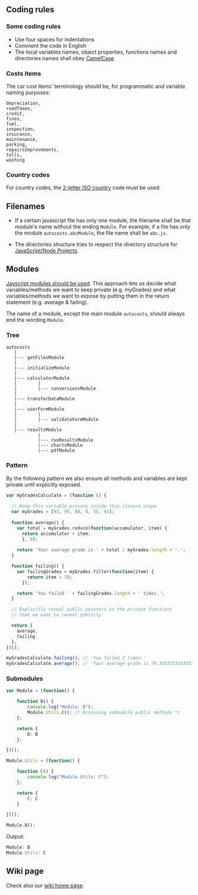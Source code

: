## Coding rules
### Some coding rules
 - Use four spaces for indentations
 - Comment the code in English
 - The local variables names, object properties, functions names and directories names shall obey [CamelCase](https://en.wikipedia.org/wiki/Camel_case)
 
 ### Costs items
 The car cost items' terminology should be, for programmatic and variable naming purposes:

```
depreciation,
roadTaxes,
credit,
fines,
fuel,
inspection,
insurance,
maintenance,
parking,
repairsImprovements,
tolls,
washing
```

### Country codes
For country codes, the [2-letter ISO country](https://en.wikipedia.org/wiki/ISO_3166-1_alpha-2) code must be used.

## Filenames

 - If a certain javascript file has only one module, the filename shall be that module's name without the ending `Module`. For example, if a file has only the module `autocosts.abcModule`, the file name shall be `abc.js`.

 - The directories structure tries to respect the directory structure for [JavaScript/Node Projects](https://github.com/jfoclpf/autocosts/blob/master/docs/nodeJS-directory-structure.md).

## Modules

<a href="https://medium.freecodecamp.org/javascript-modules-a-beginner-s-guide-783f7d7a5fcc">Javscript modules should be used</a>. This approach lets us decide what variables/methods we want to keep private (e.g. myGrades) and what variables/methods we want to expose by putting them in the return statement (e.g. average & failing). 

The name of a module, except the main module `autocosts`, should always end the wording `Module`.

### Tree

```
autocosts
   |
   |--- getFilesModule
   |
   |--- initializeModule
   |
   |--- calculatorModule
   |        |
   |        |--- conversionsModule
   |
   |--- transferDataModule
   |
   |--- userFormModule
   |        |
   |        |--- validateFormModule
   |
   |--- resultsModule
            |
            |--- runResultsModule
            |--- chartsModule
            |--- pdfModule
```

### Pattern

By the following pattern we also ensure all methods and variables are kept private until explicitly exposed.

```js
var myGradesCalculate = (function () {
    
  // Keep this variable private inside this closure scope
  var myGrades = [93, 95, 88, 0, 55, 91];
  
  function average() {
    var total = myGrades.reduce(function(accumulator, item) {
      return accumulator + item;
      }, 0);
      
    return 'Your average grade is ' + total / myGrades.length + '.';
  }

  function failing() {
    var failingGrades = myGrades.filter(function(item) {
        return item < 70;
      });

    return 'You failed ' + failingGrades.length + ' times.';
  }

  // Explicitly reveal public pointers to the private functions 
  // that we want to reveal publicly

  return {
    average,
    failing
  };
})();

myGradesCalculate.failing(); // 'You failed 2 times.' 
myGradesCalculate.average(); // 'Your average grade is 70.33333333333333.'
```

### Submodules

```js
var Module = (function() {

    function B() {
        console.log("Module: B");
        Module.Utils.C(); /* Accessing submodule public methods */
    };

    return {
        B: B
    };

})();

Module.Utils = (function() {

    function C() {
        console.log("Module.Utils: C");
    };

    return {
        C: C
    }

})();

Module.B();
```

Output:

```js
Module: B
Module.Utils: C
```

## Wiki page

Check also our [wiki home page](https://github.com/jfoclpf/autocosts/wiki).
